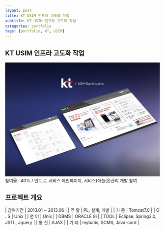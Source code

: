 ```yaml
---
layout: post
title: KT USIM 인프라 고도화 작업
subtitle: KT USIM 인프라 고도화 작업
categories: portfolio
tags: [portfolio, KT, USIM]
---
```

## KT USIM 인프라 고도화 작업
![KT USIM 인프라 고도화 작업](assets/images/postimg/KT.png)  
참여율 : 40% / 인트로, 서비스 메인페이지, 서비스(애플릿)관리 개발 참여

## 프로젝트 개요
<!-- | Number | Next number | Previous number |
| :------ |:--- | :--- |
| Five | Six | Four |
| Ten | Eleven | Nine |
| Seven | Eight | Six |
| Two | Three | One | -->

| 참여기간 | 2013.01 ~ 2013.06 |
| 역 할 | PL, 설계, 개발 |
| 기 종 | Tomcat7.0 |
| O . S | Unix |
| 언 어 | Unix |
| DBMS | ORACLE 9i |
| TOOL | Eclipse, Spring3.0, JSTL, Jquery |
| 통 신 | AJAX |
| 기 타 | mybatis, SCMS, Java-card |
